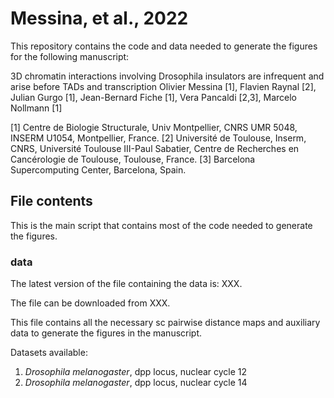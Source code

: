 # Messina, et al., 2022

This repository contains the code and data needed to generate the figures for the following manuscript:

3D chromatin interactions involving Drosophila insulators are infrequent and arise before TADs and transcription
Olivier Messina [1], Flavien Raynal [2], Julian Gurgo [1], Jean-Bernard Fiche [1], Vera Pancaldi [2,3], Marcelo Nollmann [1]

[1] Centre de Biologie Structurale, Univ Montpellier, CNRS UMR 5048, INSERM U1054, Montpellier, France.
[2] Université de Toulouse, Inserm, CNRS, Université Toulouse III-Paul Sabatier, Centre de Recherches en Cancérologie de Toulouse, Toulouse, France.
[3] Barcelona Supercomputing Center, Barcelona, Spain.

## File contents

This is the main script that contains most of the code needed to generate the figures.

### data

The latest version of the file containing the data is: XXX.

The file can be downloaded from XXX.

This file contains all the necessary sc pairwise distance maps and auxiliary data to generate the figures in the manuscript.

Datasets available:
1. *Drosophila melanogaster*, dpp locus, nuclear cycle 12
2. *Drosophila melanogaster*, dpp locus, nuclear cycle 14
